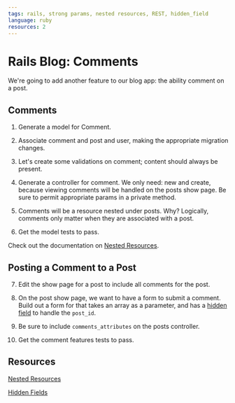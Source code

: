 ```yaml
---
tags: rails, strong params, nested resources, REST, hidden_field
language: ruby
resources: 2
---
```


# Rails Blog: Comments

We're going to add another feature to our blog app: the ability comment on a post.

## Comments

1. Generate a model for Comment.
2. Associate comment and post and user, making the appropriate migration changes.
3. Let's create some validations on comment; content should always be present.
4. Generate a controller for comment. We only need: new and create, because viewing comments will be handled on the posts show page. Be sure to permit appropriate params in a private method.
5. Comments will be a resource nested under posts. Why? Logically, comments only matter when they are associated with a post.

6. Get the model tests to pass.

Check out the documentation on [Nested Resources](http://guides.rubyonrails.org/routing.html#nested-resources).

## Posting a Comment to a Post

7. Edit the show page for a post to include all comments for the post.
8. On the post show page, we want to have a form to submit a comment. Build out a form for that takes an array as a parameter, and has a [hidden field](http://apidock.com/rails/ActionView/Helpers/FormHelper/hidden_field) to handle the `post_id`.
9. Be sure to include `comments_attributes` on the posts controller.

10. Get the comment features tests to pass.


## Resources

[Nested Resources](http://guides.rubyonrails.org/routing.html#nested-resources)

[Hidden Fields](http://apidock.com/rails/ActionView/Helpers/FormHelper/hidden_field)
